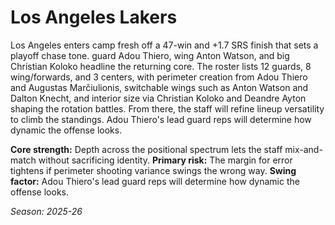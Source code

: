 # Los Angeles Lakers

Los Angeles enters camp fresh off a 47-win and +1.7 SRS finish that sets a playoff chase tone. guard Adou Thiero, wing Anton Watson, and big Christian Koloko headline the returning core.
The roster lists 12 guards, 8 wing/forwards, and 3 centers, with perimeter creation from Adou Thiero and Augustas Marčiulionis, switchable wings such as Anton Watson and Dalton Knecht, and interior size via Christian Koloko and Deandre Ayton shaping the rotation battles.
From there, the staff will refine lineup versatility to climb the standings. Adou Thiero's lead guard reps will determine how dynamic the offense looks.

**Core strength:** Depth across the positional spectrum lets the staff mix-and-match without sacrificing identity.
**Primary risk:** The margin for error tightens if perimeter shooting variance swings the wrong way.
**Swing factor:** Adou Thiero's lead guard reps will determine how dynamic the offense looks.

_Season: 2025-26_
